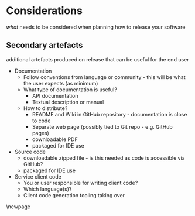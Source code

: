 
# Considerations

*what* needs to be considered when planning how to release your software


## Secondary artefacts

additional artefacts produced on release that can be useful for the end user

* Documentation
  * Follow conventions from language or community - this will be what the user expects (as minimum)
  * What type of documentation is useful?
    * API documentation 
	* Textual description or manual
  * How to distribute?
    * README and Wiki in GitHub repository - documentation is close to code
	* Separate web page (possibly tied to Git repo - e.g. GitHub pages)
    * downloadable PDF
	* packaged for IDE use
* Source code
  * downloadable zipped file - is this needed as code is accessible via GitHub?
  * packaged for IDE use
* Service client code
  * You or user responsible for writing client code?
  * Which language(s)?
  * Client code generation tooling taking over 


\newpage